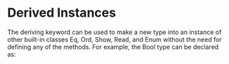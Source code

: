 # Derived Instances

The deriving keyword can be used to make a new type into an instance of other built-in classes Eq, Ord, Show, Read, and Enum without the need for defining any of the methods. For example, the Bool type can be declared as:

